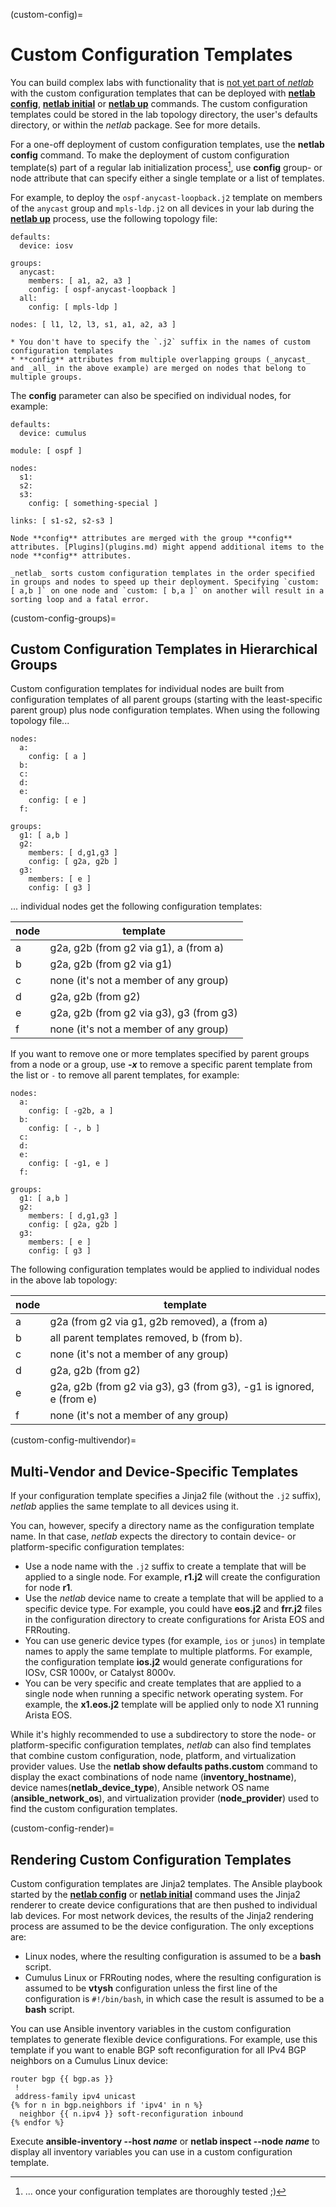 (custom-config)=
# Custom Configuration Templates

You can build complex labs with functionality that is [not yet part of *netlab*](netlab-customize) with the custom configuration templates that can be deployed with **[netlab config](netlab-config)**, **[netlab initial](netlab-initial)** or **[netlab up](netlab-up)** commands. The custom configuration templates could be stored in the lab topology directory, the user's defaults directory, or within the _netlab_ package. See [](dev-find-custom) for more details.

For a one-off deployment of custom configuration templates, use the **netlab config** command. To make the deployment of custom configuration template(s) part of a regular lab initialization process[^CC], use **config** group- or node attribute that can specify either a single template or a list of templates.

[^CC]: ... once your configuration templates are thoroughly tested ;)

For example, to deploy the `ospf-anycast-loopback.j2` template on members of the `anycast` group and `mpls-ldp.j2` on all devices in your lab during the **[netlab up](netlab/up.md)** process, use the following topology file:

```
defaults:
  device: iosv

groups:
  anycast:
    members: [ a1, a2, a3 ]
    config: [ ospf-anycast-loopback ]
  all:
    config: [ mpls-ldp ]

nodes: [ l1, l2, l3, s1, a1, a2, a3 ]
```

```{tip}
* You don't have to specify the `.j2` suffix in the names of custom configuration templates
* **‌config** attributes from multiple overlapping groups (_anycast_ and _all_ in the above example) are merged on nodes that belong to multiple groups.
```

The **config** parameter can also be specified on individual nodes, for example:

```
defaults:
  device: cumulus

module: [ ospf ]

nodes:
  s1:
  s2:
  s3:
    config: [ something-special ]

links: [ s1-s2, s2-s3 ]
```

```{tip}
Node **config** attributes are merged with the group **‌config** attributes. [Plugins](plugins.md) might append additional items to the node **‌config** attributes.
```

```{warning}
_netlab_ sorts custom configuration templates in the order specified in groups and nodes to speed up their deployment. Specifying `custom: [ a,b ]` on one node and `custom: [ b,a ]` on another will result in a sorting loop and a fatal error.
```

(custom-config-groups)=
## Custom Configuration Templates in Hierarchical Groups

Custom configuration templates for individual nodes are built from configuration templates of all parent groups (starting with the least-specific parent group) plus node configuration templates. When using the following topology file...

```
nodes:
  a:
    config: [ a ]
  b:
  c:
  d:
  e:
    config: [ e ]
  f:

groups:
  g1: [ a,b ]
  g2:
    members: [ d,g1,g3 ]
    config: [ g2a, g2b ]
  g3:
    members: [ e ]
    config: [ g3 ]
```

... individual nodes get the following configuration templates:

| node | template                                |
|------|-----------------------------------------|
| a    | g2a, g2b (from g2 via g1), a (from a)   |
| b    | g2a, g2b (from g2 via g1)               |
| c    | none (it's not a member of any group)   |
| d    | g2a, g2b (from g2)                      |
| e    | g2a, g2b (from g2 via g3), g3 (from g3) |
| f    | none (it's not a member of any group)   |

If you want to remove one or more templates specified by parent groups from a node or a group, use **-_x_** to remove a specific parent template from the list or `-` to remove all parent templates, for example:

```
nodes:
  a:
    config: [ -g2b, a ]
  b:
    config: [ -, b ]
  c:
  d:
  e:
    config: [ -g1, e ]
  f:

groups:
  g1: [ a,b ]
  g2:
    members: [ d,g1,g3 ]
    config: [ g2a, g2b ]
  g3:
    members: [ e ]
    config: [ g3 ]
```

The following configuration templates would be applied to individual nodes in the above lab topology:

| node | template                                        |
|------|-------------------------------------------------|
| a    | g2a (from g2 via g1, g2b removed), a (from a)   |
| b    | all parent templates removed, b (from b).       |
| c    | none (it's not a member of any group)           |
| d    | g2a, g2b (from g2)                              |
| e    | g2a, g2b (from g2 via g3), g3 (from g3), -g1 is ignored, e (from e) |
| f    | none (it's not a member of any group)           |

(custom-config-multivendor)=
## Multi-Vendor and Device-Specific Templates

If your configuration template specifies a Jinja2 file (without the `.j2` suffix), _netlab_ applies the same template to all devices using it.

You can, however, specify a directory name as the configuration template name. In that case, _netlab_ expects the directory to contain device- or platform-specific configuration templates:

* Use a node name with the `.j2` suffix to create a template that will be applied to a single node. For example, **r1.j2** will create the configuration for node **r1**.
* Use the _netlab_ device name to create a template that will be applied to a specific device type. For example, you could have **eos.j2** and **frr.j2** files in the configuration directory to create configurations for Arista EOS and FRRouting.
* You can use generic device types (for example, `ios` or `junos`) in template names to apply the same template to multiple platforms. For example, the configuration template **ios.j2** would generate configurations for IOSv, CSR 1000v, or Catalyst 8000v.
* You can be very specific and create templates that are applied to a single node when running a specific network operating system. For example, the **x1.eos.j2** template will be applied only to node X1 running Arista EOS.

While it's highly recommended to use a subdirectory to store the node- or platform-specific configuration templates, _netlab_ can also find templates that combine custom configuration, node, platform, and virtualization provider values. Use the **netlab show defaults paths.custom** command to display the exact combinations of node name (**inventory_hostname**), device names(**netlab_device_type**), Ansible network OS name (**ansible_network_os**), and virtualization provider (**node_provider**) used to find the custom configuration templates.

(custom-config-render)=
## Rendering Custom Configuration Templates

Custom configuration templates are Jinja2 templates. The Ansible playbook started by the **[netlab config](netlab-config)** or **[netlab initial](netlab-initial)** command uses the Jinja2 renderer to create device configurations that are then pushed to individual lab devices. For most network devices, the results of the Jinja2 rendering process are assumed to be the device configuration. The only exceptions are:

* Linux nodes, where the resulting configuration is assumed to be a **bash** script.
* Cumulus Linux or FRRouting nodes, where the resulting configuration is assumed to be **vtysh** configuration unless the first line of the configuration is `#!/bin/bash`, in which case the result is assumed to be a **bash** script.

You can use Ansible inventory variables in the custom configuration templates to generate flexible device configurations. For example, use this template if you want to enable BGP soft reconfiguration for all IPv4 BGP neighbors on a Cumulus Linux device:

```
router bgp {{ bgp.as }}
 !
 address-family ipv4 unicast
{% for n in bgp.neighbors if 'ipv4' in n %}
  neighbor {{ n.ipv4 }} soft-reconfiguration inbound
{% endfor %}
```

Execute **ansible-inventory --host _name_** or **netlab inspect --node _name_** to display all inventory variables you can use in a custom configuration template.
